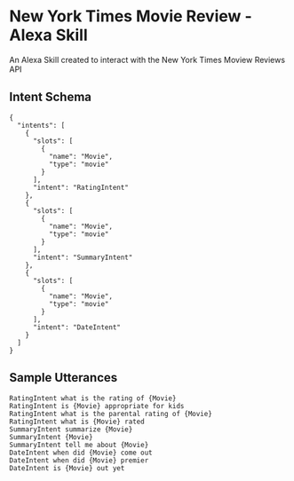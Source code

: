 # New York Times Movie Review - Alexa Skill
An Alexa Skill created to interact with the New York Times Moview Reviews API
## Intent Schema
```
{
  "intents": [
    {
      "slots": [
        {
          "name": "Movie",
          "type": "movie"
        }
      ],
      "intent": "RatingIntent"
    },
    {
      "slots": [
        {
          "name": "Movie",
          "type": "movie"
        }
      ],
      "intent": "SummaryIntent"
    },
    {
      "slots": [
        {
          "name": "Movie",
          "type": "movie"
        }
      ],
      "intent": "DateIntent"
    }
  ]
}
```
## Sample Utterances
```
RatingIntent what is the rating of {Movie}
RatingIntent is {Movie} appropriate for kids
RatingIntent what is the parental rating of {Movie}
RatingIntent what is {Movie} rated
SummaryIntent summarize {Movie}
SummaryIntent {Movie}
SummaryIntent tell me about {Movie}
DateIntent when did {Movie} come out
DateIntent when did {Movie} premier
DateIntent is {Movie} out yet
```
